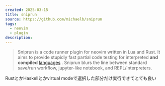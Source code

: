 ```yaml
---
created: 2025-03-15
title: sniprun
source: https://github.com/michaelb/sniprun
tags:
  - neovim
  - plugin
description:
---
```

> Sniprun is a code runner plugin for neovim written in Lua and Rust. It aims to provide stupidly fast partial code testing for interpreted **and compiled** [languages](https://michaelb.github.io/sniprun/sources/README.html#support-levels-and-languages) . Sniprun blurs the line between standard save/run workflow, jupyter-like notebook, and REPL/interpreters.

RustとかHaskellとかvirtual modeで選択した部分だけ実行できてとても良い